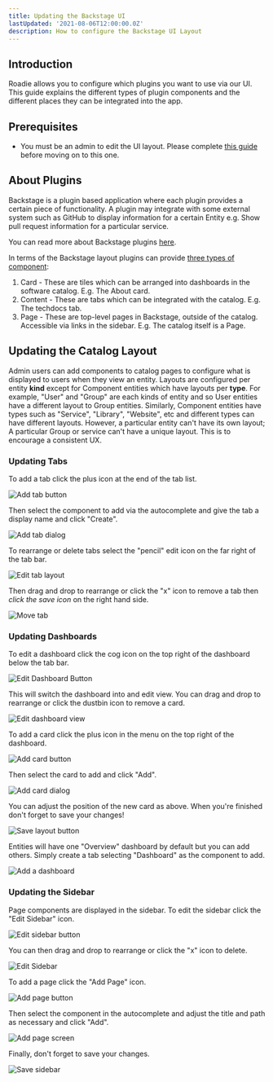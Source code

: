 ```yaml
---
title: Updating the Backstage UI
lastUpdated: '2021-08-06T12:00:00.0Z'
description: How to configure the Backstage UI Layout
---
```


## Introduction

Roadie allows you to configure which plugins you want to use via our UI. This guide explains the different types of
plugin components and the different places they can be integrated into the app.

## Prerequisites

* You must be an admin to edit the UI layout. Please complete [this guide](/docs/getting-started/getting-started-for-admins/) before moving on to this one.

## About Plugins

Backstage is a plugin based application where each plugin provides a certain piece of functionality. A plugin may
integrate with some external system such as GitHub to display information for a certain Entity e.g. Show pull request
information for a particular service. 

You can read more about Backstage plugins [here](https://backstage.io/docs/plugins/).

In terms of the Backstage layout plugins can provide [three types of component](https://backstage.io/docs/plugins/composability#naming-patterns):
1. Card - These are tiles which can be arranged into dashboards in the software catalog. E.g. The About card.
2. Content - These are tabs which can be integrated with the catalog. E.g. The techdocs tab.
3. Page - These are top-level pages in Backstage, outside of the catalog. Accessible via links in the sidebar. E.g. The catalog itself is a Page.

## Updating the Catalog Layout

Admin users can add components to catalog pages to configure what is displayed to users when they view an entity. Layouts are configured
per entity **kind** except for Component entities which have layouts per **type**. For example, "User" and "Group" are each kinds
of entity and so User entities have a different layout to Group entities. Similarly, Component entities have types such
as "Service", "Library", "Website", etc and different types can have different layouts. However, a particular entity can't
have its own layout; A particular Group or service can't have a unique layout. This is to encourage a consistent UX.

### Updating Tabs

To add a tab click the plus icon at the end of the tab list.

![Add tab button](./add-tab-button.png)

Then select the component to add via the autocomplete and give the tab a display name and click "Create".

![Add tab dialog](./add-tab-screen.png)

To rearrange or delete tabs select the "pencil" edit icon on the far right of the tab bar.

![Edit tab layout](./edit-tab-layout.png)

Then drag and drop to rearrange or click the "x" icon to remove a tab then *click the save icon* on the right hand side.

![Move tab](./move-tab.png)

### Updating Dashboards

To edit a dashboard click the cog icon on the top right of the dashboard below the tab bar.

![Edit Dashboard Button](./edit-grid-button.png)

This will switch the dashboard into and edit view. You can drag and drop to rearrange or click the dustbin icon to remove a card. 

![Edit dashboard view](./move-card.png)

To add a card click the plus icon in the menu on the top right of the dashboard.

![Add card button](./add-card-button.png)

Then select the card to add and click "Add".

![Add card dialog](./add-card-dialog.png)

You can adjust the position of the new card as above. When you're finished don't forget to save your changes!

![Save layout button](./save-layout-button.png)

Entities will have one "Overview" dashboard by default but you can add others. Simply create a tab selecting "Dashboard" as the component to add. 

![Add a dashboard](./add-dashboard.png)

### Updating the Sidebar

Page components are displayed in the sidebar. To edit the sidebar click the "Edit Sidebar" icon.

![Edit sidebar button](./edit-pages-button.png)

You can then drag and drop to rearrange or click the "x" icon to delete.

![Edit Sidebar](./move-page.png)

To add a page click the "Add Page" icon.

![Add page button](./add-page-button.png)

Then select the component in the autocomplete and adjust the title and path as necessary and click "Add".

![Add page screen](./add-page.png)

Finally, don't forget to save your changes.

![Save sidebar](./save-sidebar.png)